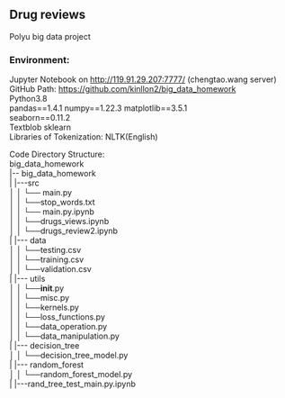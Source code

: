 ## Drug reviews 
Polyu big  data project


### Environment:  
Jupyter Notebook on http://119.91.29.207:7777/ (chengtao.wang server)  
GitHub Path: https://github.com/kinllon2/big_data_homework  
Python3.8  
pandas==1.4.1  numpy==1.22.3  matplotlib==3.5.1    
seaborn==0.11.2  
Textblob  sklearn  
Libraries of Tokenization: NLTK(English)  

Code Directory Structure:  
big_data_homework  
|-- big_data_homework  
|  |---src  
│  │   └── main.py  
│  │   └──stop_words.txt  
│  │   └── main.py.ipynb  
│  │   └──drugs_views.ipynb  
│  │   └──drugs_review2.ipynb  
|  |--- data  
│  │   └──testing.csv  
│  │   └──training.csv  
│  │   └──validation.csv  
|  |--- utils  
│  │   └──__init__.py  
│  │   └──misc.py  
│  │   └──kernels.py  
│  │   └──loss_functions.py  
│  │   └──data_operation.py  
│  │   └──data_manipulation.py  
|  |--- decision_tree  
│  │   └──decision_tree_model.py  
|  |--- random_forest  
│  │   └──random_forest_model.py  
|  |---rand_tree_test_main.py.ipynb  
